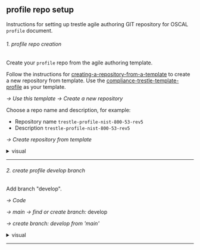 ## profile repo setup

Instructions for setting up trestle agile authoring GIT repository for OSCAL `profile` document.

###### 1. profile repo creation

Create your `profile` repo from the agile authoring template.

Follow the instructions for [creating-a-repository-from-a-template](https://docs.github.com/en/repositories/creating-and-managing-repositories/creating-a-repository-from-a-template) to create a new repository from template.
Use the [compliance-trestle-template-profile](https://github.com/IBM/compliance-trestle-template-profile) as your template.

*-> Use this template -> Create a new repository*

Choose a repo name and description, for example:
- Repository name `trestle-profile-nist-800-53-rev5`
- Description `trestle-profile-nist-800-53-rev5`

*-> Create repository from template*

<details>
<summary>visual</summary>
<img src="images/profile.create-from-template.png" width="500" height="300">
</details>

-----

###### 2. create profile develop branch

Add branch "develop".

*-> Code*

*-> main -> find or create branch:* develop

*-> create branch: develop from 'main'* 

<details>
<summary>visual</summary>
<img src="images/profile.add-branch-develop.png" width="500" height="300">
</details>

-----